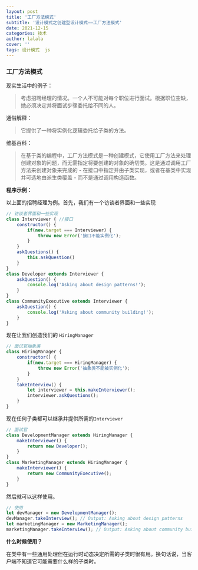 ```yaml
---
layout: post
title: '工厂方法模式'
subtitle: '设计模式之创建型设计模式——工厂方法模式'
date: 2021-12-15
categories: 技术
author: lalala
cover: ''
tags: 设计模式  js
---
```


### 工厂方法模式

现实生活中的例子：

> 考虑招聘经理的情况。一个人不可能对每个职位进行面试。根据职位空缺，她必须决定并将面试步骤委托给不同的人。

通俗解释：

> 它提供了一种将实例化逻辑委托给子类的方法。

维基百科：

> 在基于类的编程中，工厂方法模式是一种创建模式，它使用工厂方法来处理创建对象的问题，而无需指定将要创建的对象的确切类。这是通过调用工厂方法来创建对象来完成的 - 在接口中指定并由子类实现，或者在基类中实现并可选地由派生类覆盖 - 而不是通过调用构造函数。

**程序示例：**

以上面的招聘经理为例。首先，我们有一个访谈者界面和一些实现

```js
// 访谈者界面和一些实现
class Interviewer { //接口
    constructor() {
        if(new.target === Interviewer) {
            throw new Error('接口不能实例化');
        }
    }
    askQuestions() {
        this.askQuestion()
    }
}
class Developer extends Interviewer {
    askQuestion() {
        console.log('Asking about design patterns!');
    }
}
class CommunityExecutive extends Interviewer {
    askQuestion() {
        console.log('Asking about community building!');
    }
}
```

现在让我们创造我们的 `HiringManager`

```js
// 面试官抽象类
class HiringManager {
    constructor() {
        if(new.target === HiringManager) {
            throw new Error('抽象类不能被实例化');
        }
    }
    takeInterview() {
        let interviewer = this.makeInterviewer();
        interviewer.askQuestions();
    }
}
```

现在任何子类都可以继承并提供所需的`Interviewer`

```js
// 面试官
class DevelopmentManager extends HiringManager {
    makeInterviewer() {
        return new Developer();
    }
}
class MarketingManager extends HiringManager {
    makeInterviewer() {
        return new CommunityExecutive();
    }
}
```

然后就可以这样使用。

```js
// 使用
let devManager = new DevelopmentManager();
devManager.takeInterview(); // Output: Asking about design patterns
let marketingManager = new MarketingManager();
marketingManager.takeInterview(); // Output: Asking about community building.
```

**什么时候使用？**

在类中有一些通用处理但在运行时动态决定所需的子类时很有用。换句话说，当客户端不知道它可能需要什么样的子类时。

